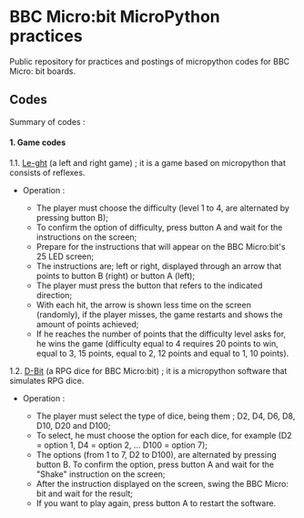 # BBC Micro:bit MicroPython practices

Public repository for practices and postings of micropython codes for BBC Micro: bit boards.

## Codes
Summary of codes :

#### 1. Game codes

1.1. [Le-ght](https://github.com/EduardoDestefani/micropython-samples/blob/master/Codigo-fonte/MicroPython/BBC%20Micro%20bit/Le-ght.py) (a left and right game) ; it is a game based on micropython that consists of reflexes. 

- Operation :

  - The player must choose the difficulty (level 1 to 4, are alternated by pressing button B);
  - To confirm the option of difficulty, press button A and wait for the instructions on the screen;
  - Prepare for the instructions that will appear on the BBC Micro:bit's 25 LED screen;
  - The instructions are; left or right, displayed through an arrow that points to button B (right) or button A (left);
  - The player must press the button that refers to the indicated direction;
  - With each hit, the arrow is shown less time on the screen (randomly), if the player misses, the game restarts and shows the amount of points achieved;
  - If he reaches the number of points that the difficulty level asks for, he wins the game (difficulty equal to 4 requires 20 points to win, equal to 3, 15 points, equal to 2, 12 points and equal to 1, 10 points).

1.2. [D-Bit](https://github.com/EduardoDestefani/micropython-samples/blob/master/Codigo-fonte/MicroPython/BBC%20Micro%20bit/D-Bit.py) (a RPG dice for BBC Micro:bit) ; it is a micropython software that simulates RPG dice.

- Operation :

  - The player must select the type of dice, being them ; D2, D4, D6, D8, D10, D20 and D100;
  - To select, he must choose the option for each dice, for example (D2 = option 1, D4 = option 2, ... D100 = option 7);
  - The options (from 1 to 7, D2 to D100), are alternated by pressing button B. To confirm the option, press button A and wait for the "Shake" instruction on the screen;
  - After the instruction displayed on the screen, swing the BBC Micro: bit and wait for the result;
  - If you want to play again, press button A to restart the software.
